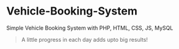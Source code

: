 # Vehicle-Booking-System
Simple Vehicle Booking System with PHP, HTML, CSS, JS, MySQL

> A little progress in each day adds upto big results!
